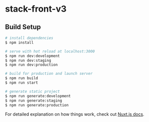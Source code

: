 # stack-front-v3

## Build Setup

```bash
# install dependencies
$ npm install

# serve with hot reload at localhost:3000
$ npm run dev:development
$ npm run dev:staging
$ npm run dev:production

# build for production and launch server
$ npm run build
$ npm run start

# generate static project
$ npm run generate:development
$ npm run generate:staging
$ npm run generate:production
```

For detailed explanation on how things work, check out [Nuxt.js docs](https://nuxt.com/docs/getting-started/deployment).
